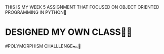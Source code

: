 THIS IS MY WEEK 5 ASSIGNMENT THAT FOCUSED ON OBJECT ORIENTED PROGRAMMING IN PYTHON🐍


# DESIGNED MY OWN CLASS📳🤙





#POLYMORPHISM  CHALLLENGE🏎️🚗
